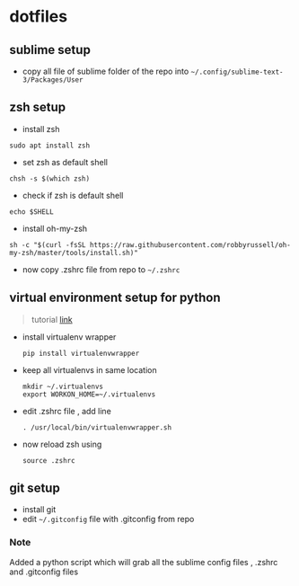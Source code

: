 # dotfiles

## sublime setup
* copy all file of sublime folder of the repo into 
  <code>~/.config/sublime-text-3/Packages/User</code>
  
## zsh setup
* install zsh 
```shell
sudo apt install zsh 
```
* set zsh as default shell
```shell
chsh -s $(which zsh) 
```
* check if zsh is default shell
```shell
echo $SHELL 
```
* install oh-my-zsh

```shell
sh -c "$(curl -fsSL https://raw.githubusercontent.com/robbyrussell/oh-my-zsh/master/tools/install.sh)"
  ```
* now copy .zshrc file from repo to <code>~/.zshrc</code>

## virtual environment setup for python
> tutorial [link](https://www.sitepoint.com/virtual-environments-python-made-easy/) 
* install virtualenv wrapper 

  ```shell
  pip install virtualenvwrapper
  ```
* keep all virtualenvs in same location
    ```shell
    mkdir ~/.virtualenvs 
    export WORKON_HOME=~/.virtualenvs
    ```
* edit .zshrc file , add line
  ```shell
  . /usr/local/bin/virtualenvwrapper.sh 
  ```
 * now reload zsh using
   ```shell
   source .zshrc 
   ```
## git setup
* install git
* edit <code>~/.gitconfig</code> file with .gitconfig from repo
 
 ### Note 
  Added a python script which will grab all the sublime config files , .zshrc and .gitconfig files
 
